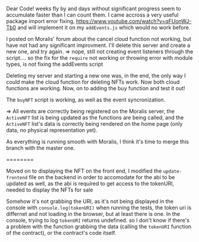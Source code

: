 Dear Code! weeks fly by and days without significant progress seem to accumulate faster than I can count them.
I came accross a very useful package import error fixing, https://www.youtube.com/watch?v=qFUonWJ-Tb0 and will implement it on my `addEvents.js` which would no work before.

I posted on Moralis' forum about the cancel cloud function not working, but have not had any significant improvment. I'll delete this server and create a new one, and try again.
=> nope, still not creating event listeners through the script.... so the fix for the `require` not working or throwing error with module types, is not fixing the addEvents script

Deleting my server and starting a new one was, in the end, the only way I could make the cloud function for deleting NFTs work. Now both cloud functions are working.
Now, on to adding the buy function and test it out!

The `buyNFT` script is working, as well as the event syncronization.

=> All events are correctly being registered on the Moralis server, the `ActiveNFT` list is being updated as the functions are being called, and the `ActiveNFT` list's data is correctly being rendered on the home page (only data, no physical representation yet).

As everything is running smooth with Moralis, I think it's time to merge this branch with the master one.

========

Moved on to displaying the NFT on the front end, I modified the `update-frontend` file on the backend in order to accomodate for the abi to be updated as well, as the abi is required to get access to the tokenURI, needed to display the NFTs for sale

Somehow it's not grabbing the URI, as it's not being displayed in the console with `console.log(tokenURI)`
when running the tests, the token uri is differnet and not loading in the browser, but at least there is one.
In the console, trying to log `tokenURI` returns undefined.
so I don't know if there's a problem with the function grabbing the data (calling the `tokenURI` function of the contract), or the contract's code itself.
